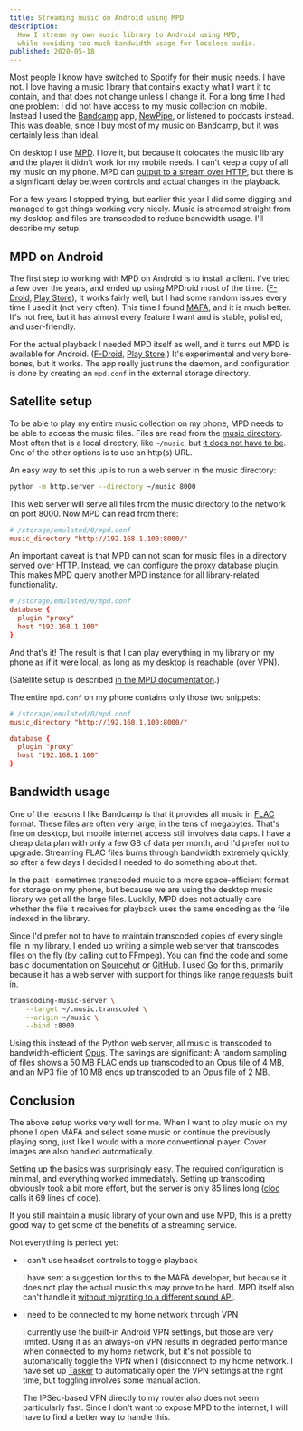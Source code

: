```yaml
---
title: Streaming music on Android using MPD
description:
  How I stream my own music library to Android using MPD,
  while avoiding too much bandwidth usage for lossless audio.
published: 2020-05-18
---
```


Most people I know have switched to Spotify for their music needs. I have not.
I love having a music library that contains exactly what I want it to contain,
and that does not change unless I change it. For a long time I had one problem:
I did not have access to my music collection on mobile. Instead I used the
[Bandcamp][bandcamp] app, [NewPipe][newpipe], or listened to podcasts instead.
This was doable, since I buy most of my music on Bandcamp, but it was certainly
less than ideal.

[bandcamp]: https://bandcamp.com/
[newpipe]: https://newpipe.schabi.org/

On desktop I use [MPD][mpd]. I love it, but because it colocates the music
library and the player it didn't work for my mobile needs. I can't keep a copy
of all my music on my phone. MPD can [output to a stream over HTTP][mpd-http],
but there is a significant delay between controls and actual changes in the
playback.

[mpd-http]: https://www.musicpd.org/doc/html/plugins.html#httpd

For a few years I stopped trying, but earlier this year I did some digging and
managed to get things working very nicely. Music is streamed straight from my
desktop and files are transcoded to reduce bandwidth usage. I'll describe my
setup.

[mpd]: https://www.musicpd.org/

## MPD on Android

The first step to working with MPD on Android is to install a client. I've
tried a few over the years, and ended up using MPDroid most of the time.
([F-Droid][mpdroid-fdroid], [Play Store][mpdroid-play-store]), It works fairly
well, but I had some random issues every time I used it (not very often). This
time I found [MAFA][mafa], and it is much better. It's not free, but it has
almost every feature I want and is stable, polished, and user-friendly.

[mpdroid-fdroid]: https://f-droid.org/en/packages/com.namelessdev.mpdroid/
[mpdroid-play-store]: https://play.google.com/store/apps/details?id=com.namelessdev.mpdroid
[mafa]: https://play.google.com/store/apps/details?id=software.indi.android.mpd

For the actual playback I needed MPD itself as well, and it turns out MPD is
available for Android. ([F-Droid][mpd-fdroid], [Play Store][mpd-play-store].)
It's experimental and very bare-bones, but it works. The app really just runs
the daemon, and configuration is done by creating an `mpd.conf` in the external
storage directory.

[mpd-fdroid]: https://f-droid.org/en/packages/org.musicpd/
[mpd-play-store]: https://play.google.com/store/apps/details?id=org.musicpd

## Satellite setup

To be able to play my entire music collection on my phone, MPD needs to be able
to access the music files. Files are read from the [music
directory][mpd-music-directory]. Most often that is a local directory, like
`~/music`, but [it does not have to be][mpd-storage-plugins]. One of the other
options is to use an http(s) URL.

An easy way to set this up is to run a web server in the music directory:

```sh
python -m http.server --directory ~/music 8000
```

This web server will serve all files from the music directory to the network on
port 8000. Now MPD can read from there:

```conf
# /storage/emulated/0/mpd.conf
music_directory "http://192.168.1.100:8000/"
```

[mpd-music-directory]: https://www.musicpd.org/doc/html/user.html#configuring-the-music-directory
[mpd-storage-plugins]: https://www.musicpd.org/doc/html/plugins.html#storage-plugins

An important caveat is that MPD can not scan for music files in a directory
served over HTTP. Instead, we can configure the [proxy database
plugin][mpd-proxy-plugin]. This makes MPD query another MPD instance for all
library-related functionality.

```conf
# /storage/emulated/0/mpd.conf
database {
  plugin "proxy"
  host "192.168.1.100"
}
```

[mpd-proxy-plugin]: https://www.musicpd.org/doc/html/plugins.html#proxy

And that's it! The result is that I can play everything in my library on my
phone as if it were local, as long as my desktop is reachable (over VPN).

(Satellite setup is described [in the MPD documentation][satellite-docs].)

[satellite-docs]: https://www.musicpd.org/doc/html/user.html#satellite-setup

The entire `mpd.conf` on my phone contains only those two snippets:

```conf
# /storage/emulated/0/mpd.conf
music_directory "http://192.168.1.100:8000/"

database {
  plugin "proxy"
  host "192.168.1.100"
}
```

## Bandwidth usage

One of the reasons I like Bandcamp is that it provides all music in
[FLAC][flac] format. These files are often very large, in the tens of
megabytes. That's fine on desktop, but mobile internet access still involves
data caps. I have a cheap data plan with only a few GB of data per month, and
I'd prefer not to upgrade. Streaming FLAC files burns through bandwidth
extremely quickly, so after a few days I decided I needed to do something about
that.

[flac]: https://xiph.org/flac/

In the past I sometimes transcoded music to a more space-efficient format for
storage on my phone, but because we are using the desktop music library we get
all the large files. Luckily, MPD does not actually care whether the file it
receives for playback uses the same encoding as the file indexed in the
library.

Since I'd prefer not to have to maintain transcoded copies of every single file
in my library, I ended up writing a simple web server that transcodes files on
the fly (by calling out to [FFmpeg][ffmpeg]). You can find the code and some
basic documentation on [Sourcehut][tms-srht] or [GitHub][tms-github]. I used
[Go][golang] for this, primarily because it has a web server with support for
things like [range requests][range-requests] built in.

```sh
transcoding-music-server \
    --target ~/.music.transcoded \
    --origin ~/music \
    --bind :8000
```

[ffmpeg]: https://ffmpeg.org/
[tms-srht]: https://git.sr.ht/~joram/transcoding-music-server
[tms-github]: https://github.com/jorams/transcoding-music-server
[golang]: https://golang.org/
[range-requests]: https://developer.mozilla.org/en-US/docs/Web/HTTP/Range_requests

Using this instead of the Python web server, all music is transcoded to
bandwidth-efficient [Opus][opus]. The savings are significant: A random
sampling of files shows a 50 MB FLAC ends up transcoded to an Opus file of 4
MB, and an MP3 file of 10 MB ends up transcoded to an Opus file of 2 MB.

[opus]: https://www.opus-codec.org/

## Conclusion

The above setup works very well for me. When I want to play music on my phone I
open MAFA and select some music or continue the previously playing song, just
like I would with a more conventional player. Cover images are also handled
automatically.

Setting up the basics was surprisingly easy. The required configuration is
minimal, and everything worked immediately. Setting up transcoding obviously
took a bit more effort, but the server is only 85 lines long ([cloc][cloc]
calls it 69 lines of code).

[cloc]: https://github.com/AlDanial/cloc

If you still maintain a music library of your own and use MPD, this is a pretty
good way to get some of the benefits of a streaming service.

Not everything is perfect yet:

- I can't use headset controls to toggle playback

    I have sent a suggestion for this to the MAFA developer, but because it
    does not play the actual music this may prove to be hard. MPD itself also
    can't handle it [without migrating to a different sound
    API][mpd-sound-api].

[mpd-sound-api]: https://github.com/MusicPlayerDaemon/MPD/issues/500#issuecomment-473688358

- I need to be connected to my home network through VPN

    I currently use the built-in Android VPN settings, but those are very
    limited. Using it as an always-on VPN results in degraded performance when
    connected to my home network, but it's not possible to automatically toggle
    the VPN when I (dis)connect to my home network. I have set up
    [Tasker][tasker] to automatically open the VPN settings at the right time,
    but toggling involves some manual action.

    The IPSec-based VPN directly to my router also does not seem particularly
    fast. Since I don't want to expose MPD to the internet, I will have to find
    a better way to handle this.

[tasker]: https://play.google.com/store/apps/details?id=net.dinglisch.android.taskerm
